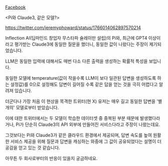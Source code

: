[Facebook](https://www.facebook.com/groups/chatgptkr/posts/1534763287370034/)

<Pi와 Claude3, 같은 모델?>

https://twitter.com/jeremyphoward/status/1766014062897570214

Inflection AI(딥마인드 창업자 무스타파 슐레이만 설립)의 Pi와, 최근에 GPT4 이상이라고 평가받는 Claude3에 동일한 질문을 했더니, 동일한 값이 나왔다는 주장이 제기되었습니다.

LLM은 동일한 입력에 대해서도 매번 다소 다른 출력을 생성하는 확률적 특성을 보입니다. 

동일한 모델에 temperature(값이 작을수록 LLM이 보다 일관된 답변을 생성하도록 하는 설정값)를 0으로 설정해도 답변이 길어질 수록 같은 답을 얻는 것을 극히 어렵다고 알려져 있습니다. 

더군다나 가장 처음 이 현상을 목격한 트위터(현 X) 유저는 매우 길고 동일한 답변을 '별개의' 모델로부터 받았습니다. 

이에 대한 트위터에서는 두 모델이 학습한 데이터셋 중 중복된 부분 때문에 발생했다라거나, Pi가 단순히 Claude3의 API 외부에 만들어진 서비스다라고 주장이 나왔는데요.

그것보다는 Pi와 Claude3가 같은 클라우드 환경에서 제공되며, 답변 속도를 높여 원활한 서비스 제공을 위해 질문과 답변을 캐싱하는 와중에 그 값이 공유되었다는 설명이 더 공감을 얻고 있는 것 같습니다.

아무튼 두 회사로부터의 반응이 있을지 궁금하네요.